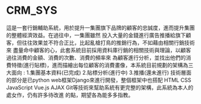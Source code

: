 # CRM_SYS
這是一套行銷輔助系統，用於提升一集團旗下品牌的顧客的忠誠度，進而提升集團的整體經濟效益。在過往中，一集團雖然
投入大量的金錢進行廣告推播給旗下顧客，但往往效果並不符合正比，比起亂槍打鳥的推銷行為，不如藉由相關行銷技術來
盡量命中顧客的心，此套系統目前採用資料庫行銷的相關技術與理論，以顧客過往消費的金額、消費的次數、消費的頻率來
為顧客進行分析，並找出他們的消費特徵(進行貼標)，進而描繪出每位顧客的消費畫像，本系統目前規劃的架構為三大面向
:
1.集團基本資料(已完成)
2.貼標分析(進行中)
3.推播(還未進行)
技術層面的部分是已python web框架Django來進行開發，整個框架中也搭配
HTML CSS　JavaScript Vue.js AJAX Git等技術來幫助系統有更完整的架構，此系統為本人的處女作，仍有許多待改進
的點，期望各為能多多指教。

